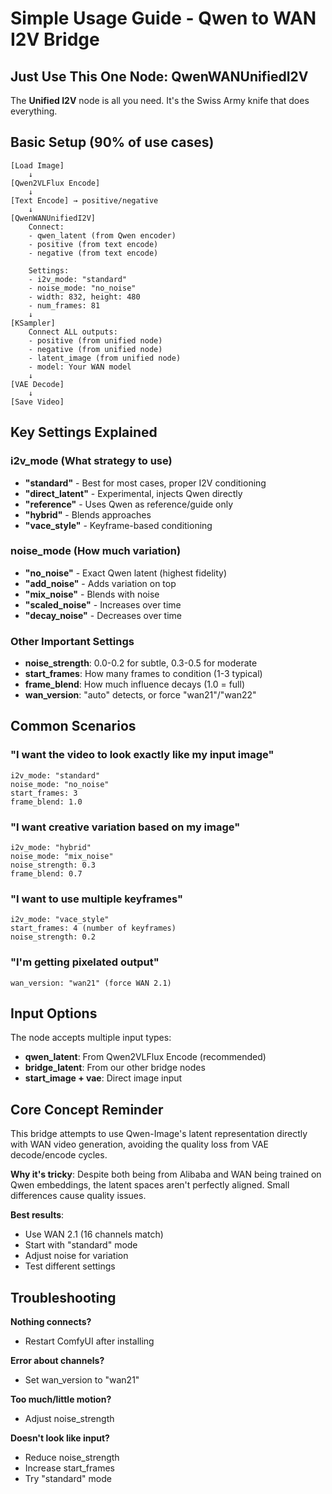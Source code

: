 # Simple Usage Guide - Qwen to WAN I2V Bridge

## Just Use This One Node: QwenWANUnifiedI2V

The **Unified I2V** node is all you need. It's the Swiss Army knife that does everything.

## Basic Setup (90% of use cases)

```
[Load Image]
    ↓
[Qwen2VLFlux Encode]
    ↓
[Text Encode] → positive/negative
    ↓
[QwenWANUnifiedI2V]
    Connect:
    - qwen_latent (from Qwen encoder)
    - positive (from text encode)
    - negative (from text encode)

    Settings:
    - i2v_mode: "standard"
    - noise_mode: "no_noise"
    - width: 832, height: 480
    - num_frames: 81
    ↓
[KSampler]
    Connect ALL outputs:
    - positive (from unified node)
    - negative (from unified node)
    - latent_image (from unified node)
    - model: Your WAN model
    ↓
[VAE Decode]
    ↓
[Save Video]
```

## Key Settings Explained

### i2v_mode (What strategy to use)
- **"standard"** - Best for most cases, proper I2V conditioning
- **"direct_latent"** - Experimental, injects Qwen directly
- **"reference"** - Uses Qwen as reference/guide only
- **"hybrid"** - Blends approaches
- **"vace_style"** - Keyframe-based conditioning

### noise_mode (How much variation)
- **"no_noise"** - Exact Qwen latent (highest fidelity)
- **"add_noise"** - Adds variation on top
- **"mix_noise"** - Blends with noise
- **"scaled_noise"** - Increases over time
- **"decay_noise"** - Decreases over time

### Other Important Settings
- **noise_strength**: 0.0-0.2 for subtle, 0.3-0.5 for moderate
- **start_frames**: How many frames to condition (1-3 typical)
- **frame_blend**: How much influence decays (1.0 = full)
- **wan_version**: "auto" detects, or force "wan21"/"wan22"

## Common Scenarios

### "I want the video to look exactly like my input image"
```
i2v_mode: "standard"
noise_mode: "no_noise"
start_frames: 3
frame_blend: 1.0
```

### "I want creative variation based on my image"
```
i2v_mode: "hybrid"
noise_mode: "mix_noise"
noise_strength: 0.3
frame_blend: 0.7
```

### "I want to use multiple keyframes"
```
i2v_mode: "vace_style"
start_frames: 4 (number of keyframes)
noise_strength: 0.2
```

### "I'm getting pixelated output"
```
wan_version: "wan21" (force WAN 2.1)
```

## Input Options

The node accepts multiple input types:
- **qwen_latent**: From Qwen2VLFlux Encode (recommended)
- **bridge_latent**: From our other bridge nodes
- **start_image + vae**: Direct image input

## Core Concept Reminder

This bridge attempts to use Qwen-Image's latent representation directly with WAN video generation, avoiding the quality loss from VAE decode/encode cycles.

**Why it's tricky**: Despite both being from Alibaba and WAN being trained on Qwen embeddings, the latent spaces aren't perfectly aligned. Small differences cause quality issues.

**Best results**:
- Use WAN 2.1 (16 channels match)
- Start with "standard" mode
- Adjust noise for variation
- Test different settings

## Troubleshooting

**Nothing connects?**
- Restart ComfyUI after installing

**Error about channels?**
- Set wan_version to "wan21"

**Too much/little motion?**
- Adjust noise_strength

**Doesn't look like input?**
- Reduce noise_strength
- Increase start_frames
- Try "standard" mode
